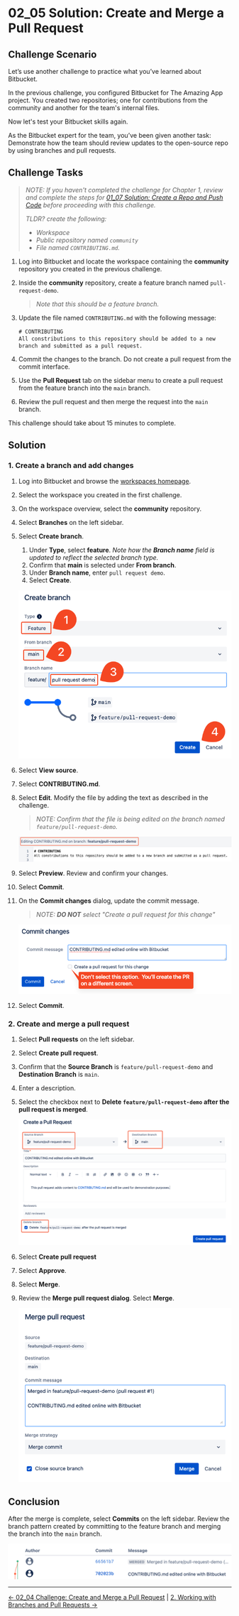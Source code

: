 # 02_05 Solution: Create and Merge a Pull Request

## Challenge Scenario

Let’s use another challenge to practice what you’ve learned about Bitbucket.

In the previous challenge, you configured Bitbucket for The Amazing App project.  You created two repositories; one for contributions from the community and another for the team's internal files.

Now let's test your Bitbucket skills again.

As the Bitbucket expert for the team, you’ve been given another task: Demonstrate how the team should review updates to the open-source repo by using branches and pull requests.

## Challenge Tasks

> *NOTE: If you haven't completed the challenge for Chapter 1, review and complete the steps for [01_07 Solution: Create a Repo and Push Code](../../ch1_getting_started_with_bitbucket/01_07_solution_create_a_repo_and_add_code/README.md) before proceeding with this challenge.*
>
> *TLDR? create the following:*
>
>- *Workspace*
>- *Public repository named `community`*
>- *File named `CONTRIBUTING.md`.*

1. Log into Bitbucket and locate the workspace containing the **community** repository you created in the previous challenge.
1. Inside the **community** repository, create a feature branch named `pull-request-demo`.

    > *Note that this should be a feature branch.*

1. Update the file named `CONTRIBUTING.md` with the following message:

    ```text
    # CONTRIBUTING
    All constributions to this repository should be added to a new branch and submitted as a pull request.
    ```

1. Commit the changes to the branch.  Do not create a pull request from the commit interface.
1. Use the **Pull Request** tab on the sidebar menu to create a pull request from the feature branch into the `main` branch.
1. Review the pull request and then merge the request into the `main` branch.

This challenge should take about 15 minutes to complete.

## Solution

### 1. Create a branch and add changes

1. Log into Bitbucket and browse the [workspaces homepage](https://bitbucket.org/account/workspaces/).
1. Select the workspace you created in the first challenge.
1. On the workspace overview, select the **community** repository.
1. Select **Branches** on the left sidebar.
1. Select **Create branch**.

    1. Under **Type**, select **feature**.  *Note how the **Branch name** field is updated to reflect the selected branch type.*
    1. Confirm that **main** is selected under **From branch**.
    1. Under **Branch name**, enter `pull request demo`.
    1. Select **Create**.

    ![Create a feature branch](./images/02_05-solution-2.png)

1. Select **View source**.
1. Select **CONTRIBUTING.md**.
1. Select **Edit**.  Modify the file by adding the text as described in the challenge.

    > *NOTE: Confirm that the file is being edited on the branch named `feature/pull-request-demo`.*

    ![Confirm the feature branch is selected](./images/02_05-solution-3.png)

1. Select **Preview**. Review and confirm your changes.
1. Select **Commit**.
1. On the **Commit changes** dialog, update the commit message.

    > *NOTE: **DO NOT** select "Create a pull request for this change"*

    ![Don't create a pull request using the commit dialog](./images/02_05-solution-4.png)

1. Select **Commit**.

### 2. Create and merge a pull request

1. Select **Pull requests** on the left sidebar.
1. Select **Create pull request**.
1. Confirm that the **Source Branch** is `feature/pull-request-demo`
and **Destination Branch** is `main`.
1. Enter a description.
1. Select the checkbox next to **Delete `feature/pull-request-demo` after the pull request is merged**.

    ![Create a pull request](./images/02_05-solution-5.png)

1. Select **Create pull request**
1. Select **Approve**.
1. Select **Merge**.
1. Review the **Merge pull request dialog**. Select **Merge**.

    ![Merge the pull request](./images/02_05-solution-6.png)

## Conclusion

After the merge is complete, select **Commits** on the left sidebar.  Review the branch pattern created by committing to the feature branch and merging the branch into the `main` branch.

![Review the branch visualization after merging the feature branch into main](./images/02_05-solution-7.png)


<!-- FooterStart -->
---
[← 02_04 Challenge: Create and Merge a Pull Request](../02_04_challenge1/README.md) | [2. Working with Branches and Pull Requests →](../README.md)
<!-- FooterEnd -->
